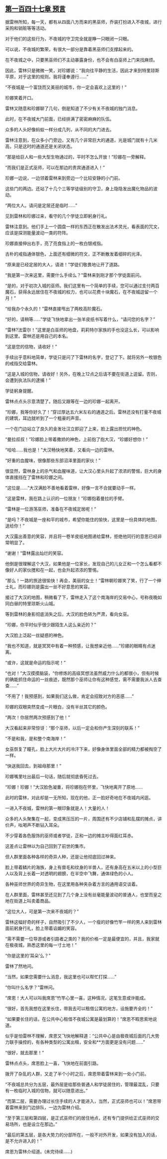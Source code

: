 ## [第一百四十七章 预言](https://www.xxbiquge.com/11_11222/8762228.html)


  据雷林所知，每一天，都有从四面八方而来的黑巫师，乔装打扮进入不夜城，进行采购和销赃等等活动。

  对于他们的这些行为，不夜城的守卫完全就是睁一只眼闭一只眼。

  可以说，不夜城的繁荣，有很大一部分是靠着黑巫师们支撑起来的。

  在不夜城之中，只要黑巫师们不主动暴露身份，也不会有白巫师上门来找麻烦。

  因此，雷林只是微微一笑，对珍娜说：“我向往平静的生活，因此才来到特里琼斯平原，对于这里的规则，我将谨奉遵行……”

  “不夜城是一个富饶而又美丽的城市，你一定会喜欢上这里的！”

  珍娜笑着开口。

  雷林又随意和珍娜聊了几句，倒是知道了不少有关不夜城的独门消息。

  此时，在不夜城大门前面，已经排满了密密麻麻的队伍。

  众多的人头好像蚂蚁一样分成几列，从不同的大门进去。

  雷林注意到，在众多小门旁边，又有几个非常巨大的通道，光是城门就有十几米高，只是这时的通道还是关闭状态。

  “那是给巨人和一些大型生物通过的，平时不怎么开放！”珍娜在一旁解释。

  “而我们是正式巫师，可以在那边的贵宾通道进入！”

  珍娜一边说，一边领着雷林来到旁边一个比较安静的小门前。

  这些门的两边。还站了十几个三等学徒级别的守卫，身上隐隐发出魔化物品的波动。

  “两位大人。请问是定居还是临时……”

  见到雷林和珍娜过来，看守的几个学徒立即躬身行礼。

  雷林注意到。他们手上一个圆盘一样的东西正在散发出法术灵光，看表面的咒文，应该是探测能量波动一类的符阵。

  珍娜直接伸出右手，亮了亮食指上的一枚白银戒指。

  古朴的戒指通体银色，上面还有细微的符文，正不断散发着细碎的光泽。

  “原来是已经定居的大人，请进！”学徒们敬畏地让开了道路。

  “我是第一次来这里，需要什么手续么？”雷林来到刚才那个学徒面前问。

  “是的，对于初次入城的巫师。我们这里有一个简单的手续，您可以通过支付两百魔石，获得永远居住在不夜城的权力，也可以花费十块魔石，在不夜城逗留一个月！”

  “给我办个永久的！”雷林直接甩出了两枚高阶魔石。

  “好的，请稍等……”学徒飞快地拿出一张羊皮纸书写着什么，“请问您的名字？”

  “雷林?法雷尔！”这里是白巫师的地盘，莉莉特尔家族的手也没这么长，可以影响到这里。雷林还是用自己的本名。

  “这是您的信物，请收好！”

  手续出乎意料地简单，学徒只是问了下雷林的名字，登记了下。就将另外一枚银色的戒指交给雷林。

  “这是入城的信物，请收好！另外，在晚上12点之后请不要在街道上逗留。否则，会遭到执法队的逮捕！”

  学徒躬身提醒。

  雷林点点头示意清楚了。随后又跟等在一边的珍娜一起离开。

  “珍娜，我等你好久了！”穿过厚达五六米左右的通道之后。雷林还没有打量不夜城的建筑，耳边就听到了一个粗豪的声音。

  一个在门边站立了良久的金发壮汉立即迎了上来，脸上露出担忧的神色。

  “曼拉叔叔！”珍娜脸上带着撒娇的神色，上前抱了抱大汉，“珍娜好想你！”

  “哈哈……我也是！”大汉畅快地笑着，又看向一边的雷林。

  “好重的血腥味，很像那些东部沼泽里面的家伙！”

  很显然，雷林身上的杀气和血腥味道，让大汉心里头升起了浓浓的警惕，巨大的身体直接挡在了雷林和珍娜之间。

  “这位是……”大汉满脸不善地看着雷林，好像一言不合就要动手一样。

  “这是雷林，我在路上认识的一位朋友！”珍娜抱着曼拉的手臂。

  “雷林是一位游荡巫师，准备在不夜城定居呢！”

  “是吗？不夜城是一座和平的城市，希望你能住的愉快，这里是一份具体的地图，送给你！”

  大汉露出善意的笑容，并且将一卷羊皮纸地图递给雷林，拒绝他同行的意思已经非常明显了。

  “谢谢！”雷林露出灿烂的笑容。

  他倒是很理解这个大汉，如果他是一位家长，发现自己的儿女正和一个怎么看都不像好人的家伙搅和在一起，也会升起浓浓的警惕。

  “那么！一路的旅途很愉快！再会，美丽的女士！”雷林朝珍娜笑了笑，行了一个绅士礼，而珍娜则是露出一丝不好意思的笑容。

  接过了大汉的地图，稍微看了下，雷林走入了这个南海岸的交易中心，号称夜晚如同白昼的特里琼斯火山城。

  等到雷林的身影彻底消失之后，大汉的脸色转为严肃，看向女巫。

  “珍娜，你平时似乎很少跟陌生人这么亲近的？”

  大汉脸上泛起一丝疑惑的神色。

  “我也不知道，就是冥冥中有着一种预感，让我想亲近他……”珍娜的眼睛有点迷离。

  “或许，这就是命运的指示呢！”

  “也对！”大汉摸摸脑袋，“你修炼的高级冥想法虽然威力什么的都很小，但有时候的确能抓住命运的一丝痕迹，既然那个巫师让你有这种感觉，需不需要我派人去查查……”

  “不用了！我预感到，如果我们这么做，肯定会招致对方的恶感……”

  珍娜的双眼突然变成一片眼白，没有半丝其它的颜色。

  “两次！你居然两次预感到了他！”

  大汉看起来非常惊讶：“那个巫师，以后一定会和你产生深刻的联系！”

  “不是和我，是和整个南海岸！”

  女巫恢复了瞳孔，脸上大片大片的冷汗下来，好像身体里面全部的精力都被掏空了一样。

  “快送我回去，到祖母那里！”

  珍娜嘴里吐出最后一句话，随后就彻底昏死过去。

  “珍娜！珍娜！”大汉脸色凝重，将珍娜抱在怀里，飞快地离开了原地……

  此时的雷林，对此却是一无所知，现在的他，正一脸好奇地在不夜城内闲逛。

  一进入不夜城，雷林的第一眼印象就是人！大量的人！

  众多的人头聚集在一起，变成黑压压的一片，周围还有不少店铺和乱摆的摊点，讲价声，吆喝声不断钻入耳朵。

  不少穿着各色服饰的巫师或者学徒，正和一边的摊主吵得面红耳赤。

  这差点让雷林以为自己回到了前世的集市。

  但人群里面各种各样的奇异人种，还是让他彻底回过神来。

  脸上带着鳞片的海族，身上有兽毛和纹身的半兽人，还有身高在五米以上的小型巨人以及背上长着一对透明的翅膀，在半空中飞舞，通体绿色的小人。

  各种巫师世界的奇异生物，在这里用各种夹杂着方言的通用语交谈着。

  在人群里面，雷林甚至还见到了几个身上没有丝毫能量波动的普通人，也堂而皇之地在街道上叫卖着商品。

  “这位大人，可是第一次来不夜城的？”

  雷林这幅好奇的样子，自然吸引了不少人，一个瘦的好像竹竿一样的男人来到雷林面前躬身行礼，脸上带着谄媚的笑容。

  “需不需要一位导游或者引路者之类的？我的价格一定是最便宜的，并且，我家就在极夜城，熟悉这里的每一寸土地！”

  “你是这里的‘耳朵’么？”

  雷林了然地问。

  “当然，如果您需要什么消息，我这里也可以帮忙打探……”

  “你叫什么名字？”雷林问。

  “席恩！大人可以叫我席恩”竹竿心里一喜，这种情况，这笔生意或许能成。

  “很好，首先我想在这里长住，带我去可以租借公寓的地方，设施要齐全的！”

  “如果要长住的话，在公共中心租借不夜城公寓是最划算的！”席恩不暇思索地说道。

  似乎是怕雷林不理解，席恩又飞快地解释道：“公共中心是由极夜城后面的几大势力联手操控的，有各种类型的公寓出租，安全和**方面更是没有问题……”

  “很好，就去那里！”

  雷林点点头，席恩脸上一喜，飞快地在前面引路。

  拨开了杂乱的人群，又走了半个小时之后，席恩带着雷林来到一处小门前。

  “不夜城总共分为五层，最外层是给那些普通人和学徒居住的，管理最混乱，只要有一枚临时入城的信物，就可以随意进出。”

  “而第二层，需要办理过长住手续的人才能进入，当然，正式巫师也可以！”席恩带着雷林来到门边排队，一边为雷林介绍。

  “至于第三层和第四层，是正式巫师们的居住地点，还有专门提供给正式巫师的交易场所，也是设立在那边。”

  “最后的第五层，是各大势力的分部所在，一般不对外开发，如果没有加入的话，是不允许进入的！”

  席恩为雷林介绍道。(未完待续……)
